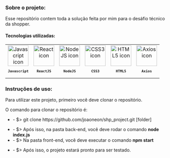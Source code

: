 <h3 align="left">
Sobre o projeto:
</h3>
<p>
Esse repositório contem toda a solução feita por mim para o desáfio técnico da shopper.
</p>
<h4 align="left">
    Tecnologias utilizadas:
  </h4>
   <table>
<td align="center">
            <img src="https://skillicons.dev/icons?i=js" width="65px" alt="Javascript icon" /><br>
            <sub>
                <b>
                    <pre>Javascript</pre>
                </b>
            </sub>
        </td>
      <td align="center">
            <img src="https://skillicons.dev/icons?i=react" width="65px" alt="React icon" /><br>
            <sub>
                <b>
                    <pre>ReactJS</pre>
                </b>
            </sub>
        </td>
       <td align="center">
            <img src="https://skillicons.dev/icons?i=nodejs" width="65px" alt="NodeJS icon" /><br>
            <sub>
                <b>
                    <pre>NodeJS</pre>
                </b>
            </sub>
        </td>
      <td align="center">
            <img src="https://skillicons.dev/icons?i=css" width="65px" alt="CSS3 icon" /><br>
            <sub>
                <b>
                    <pre>CSS3</pre>
                </b>
            </sub>
        </td>
       <td align="center">
            <img src="https://skillicons.dev/icons?i=html" width="65px" alt="HTML5 icon" /><br>
            <sub>
                <b>
                    <pre>HTML5</pre>
                </b>
            </sub>
        </td>
      <td align="center">
            <img src="https://user-images.githubusercontent.com/86276393/177149370-01f7c4a4-9763-478f-938c-ec3d4e7c76c5.png"
                width="65px" alt="Axios icon" /><br>
            <sub>
                <b>
                    <pre>&ensp;Axios&ensp;</pre>
                </b>
            </sub>
        </td>
        </table>

<h3 align=>
  Instruções de uso:
</h3>
 <p>
Para utilizar este projeto, primeiro você deve clonar o repositório.
  </p>
  <p>
    O comando para clonar o repositório é: 
  </p>
  <ul>
  <li>
  - $> git clone https://github.com/joaoneon/shp_project.git [folder]
  </ul>
  </li>
  

  
  <ul>
  <li>
   - $>  Após isso, na pasta back-end, você deve rodar o comando <b>node index.js</b>
  </li>
  <li>
  - $> Na pasta front-end, você deve executar o comando <b>npm start</b>
  </ul>
    <ul>
  <li>
  - $> Após isso, o projeto estará pronto para ser testado.
  </ul>
